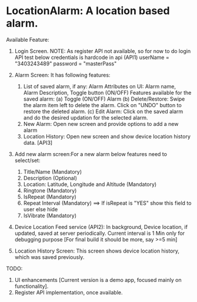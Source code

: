 # LocationAlarm: A location based alarm.
Available Feature:
1. Login Screen.
   NOTE: As register API not available, so for now to do login API test below credentials is hardcode in api (API1)
          userName = "3403243489"
          password = "masterPass"

2. Alarm Screen:  It has following features:
    1. List of saved alarm, if any: Alarm Attributes on UI: Alarm name, Alarm Description, Toggle button (ON/OFF)
       Features available for the saved alarm:
         (a) Toggle (ON/OFF) Alarm
         (b) Delete/Restore: Swipe the alarm item left to delete the alarm. Click on "UNDO" button to restore the deleted alarm.
         (c) Edit Alarm: Click on the saved alarm and do the desired updation for the selected alarm.
    2. New Alarm: Open new screen and provide options to add a new alarm
    3. Location History: Open new screen and show device location history data. [API3]

3. Add new alarm screen:For a new alarm below features need to select/set:
    1. Title/Name (Mandatory)
    2. Description (Optional)
    3. Location: Latitude, Longitude and Altitude (Mandatory)
    4. Ringtone (Mandatory)
    5. IsRepeat (Mandatory)
    6. Repeat Interval (Mandatory) ==> If isRepeat is "YES" show this field to user else hide
    7. IsVibrate (Mandatory)

4. Device Location Feed service (API2): In background, Device location, if updated, saved at server periodically. Current interval is 1 Min only for debugging purpose [For final build it should be more, say >=5 min]

5. Location History Screen: This screen shows device location history, which was saved previously.

TODO:
1. UI enhancements [Current version is a demo app, focused mainly on functionality].
2. Register API implementation, once available.
